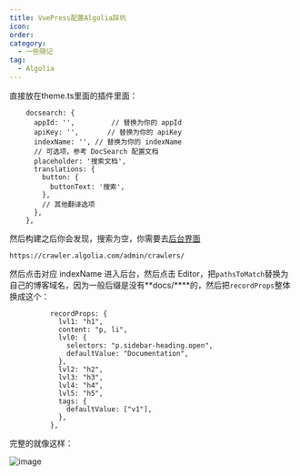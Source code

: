 ```yaml
---
title: VuePress配置Algolia踩坑
icon: 
order: 
category:
  - 一些随记
tag:
  - Algolia
---
```




直接放在theme.ts里面的插件里面：

```
    docsearch: {
      appId: '',         // 替换为你的 appId
      apiKey: '',       // 替换为你的 apiKey
      indexName: '', // 替换为你的 indexName
      // 可选项，参考 DocSearch 配置文档
      placeholder: '搜索文档',
      translations: {
        button: {
          buttonText: '搜索',
        },
        // 其他翻译选项
      },
    },
```

然后构建之后你会发现，搜索为空，你需要去[后台界面](https://crawler.algolia.com/admin/crawlers/)

```
https://crawler.algolia.com/admin/crawlers/
```

然后点击对应 indexName 进入后台，然后点击 Editor，把`pathsToMatch`替换为自己的博客域名，因为一般后缀是没有**docs/\****的，然后把`recordProps`整体换成这个：

```
          recordProps: {
            lvl1: "h1",
            content: "p, li",
            lvl0: {
              selectors: "p.sidebar-heading.open",
              defaultValue: "Documentation",
            },
            lvl2: "h2",
            lvl3: "h3",
            lvl4: "h4",
            lvl5: "h5",
            tags: {
              defaultValue: ["v1"],
            },
          },
```

完整的就像这样：

![image](https://cdn.jsdelivr.net/gh/kadobao/picx-images-hosting@master/image.6bh2myw6f6.jpg)
